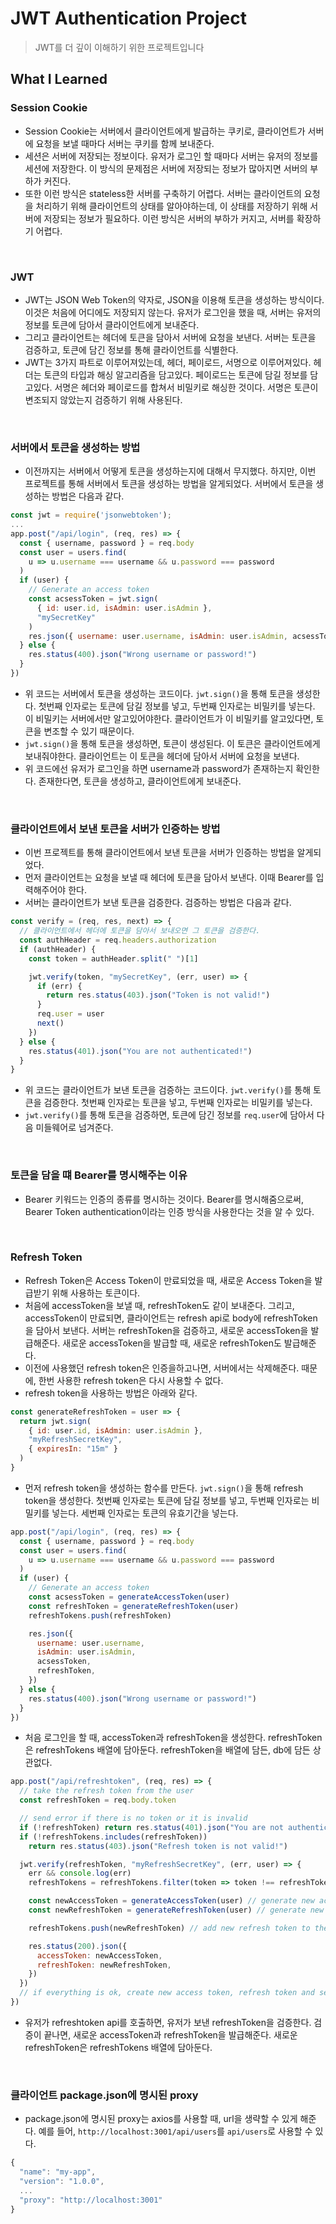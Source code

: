 # JWT Authentication Project

> JWT를 더 깊이 이해하기 위한 프로젝트입니다

## What I Learned

### Session Cookie

- Session Cookie는 서버에서 클라이언트에게 발급하는 쿠키로, 클라이언트가 서버에 요청을 보낼 때마다 서버는 쿠키를 함께 보내준다.
- 세션은 서버에 저장되는 정보이다. 유저가 로그인 할 때마다 서버는 유저의 정보를 세션에 저장한다. 이 방식의 문제점은 서버에 저장되는 정보가 많아지면 서버의 부하가 커진다.
- 또한 이런 방식은 stateless한 서버를 구축하기 어렵다. 서버는 클라이언트의 요청을 처리하기 위해 클라이언트의 상태를 알아야하는데, 이 상태를 저장하기 위해 서버에 저장되는 정보가 필요하다. 이런 방식은 서버의 부하가 커지고, 서버를 확장하기 어렵다.

<br>

### JWT

- JWT는 JSON Web Token의 약자로, JSON을 이용해 토큰을 생성하는 방식이다. 이것은 처음에 어디에도 저장되지 않는다. 유저가 로그인을 했을 때, 서버는 유저의 정보를 토큰에 담아서 클라이언트에게 보내준다.
- 그리고 클라이언트는 헤더에 토큰을 담아서 서버에 요청을 보낸다. 서버는 토큰을 검증하고, 토큰에 담긴 정보를 통해 클라이언트를 식별한다.
- JWT는 3가지 파트로 이루어져있는데, 헤더, 페이로드, 서명으로 이루어져있다. 헤더는 토큰의 타입과 해싱 알고리즘을 담고있다. 페이로드는 토큰에 담길 정보를 담고있다. 서명은 헤더와 페이로드를 합쳐서 비밀키로 해싱한 것이다. 서명은 토큰이 변조되지 않았는지 검증하기 위해 사용된다.

<br>

### 서버에서 토큰을 생성하는 방법

- 이전까지는 서버에서 어떻게 토큰을 생성하는지에 대해서 무지했다. 하지만, 이번 프로젝트를 통해 서버에서 토큰을 생성하는 방법을 알게되었다. 서버에서 토큰을 생성하는 방법은 다음과 같다.

```js
const jwt = require('jsonwebtoken');
...
app.post("/api/login", (req, res) => {
  const { username, password } = req.body
  const user = users.find(
    u => u.username === username && u.password === password
  )
  if (user) {
    // Generate an access token
    const acsessToken = jwt.sign(
      { id: user.id, isAdmin: user.isAdmin },
      "mySecretKey"
    )
    res.json({ username: user.username, isAdmin: user.isAdmin, acsessToken })
  } else {
    res.status(400).json("Wrong username or password!")
  }
})
```

- 위 코드는 서버에서 토큰을 생성하는 코드이다. `jwt.sign()`을 통해 토큰을 생성한다. 첫번째 인자로는 토큰에 담길 정보를 넣고, 두번째 인자로는 비밀키를 넣는다. 이 비밀키는 서버에서만 알고있어야한다. 클라이언트가 이 비밀키를 알고있다면, 토큰을 변조할 수 있기 때문이다.
- `jwt.sign()`을 통해 토큰을 생성하면, 토큰이 생성된다. 이 토큰은 클라이언트에게 보내줘야한다. 클라이언트는 이 토큰을 헤더에 담아서 서버에 요청을 보낸다.
- 위 코드에선 유저가 로그인을 하면 username과 password가 존재하는지 확인한다. 존재한다면, 토큰을 생성하고, 클라이언트에게 보내준다.

<br>

### 클라이언트에서 보낸 토큰을 서버가 인증하는 방법

- 이번 프로젝트를 통해 클라이언트에서 보낸 토큰을 서버가 인증하는 방법을 알게되었다.
- 먼저 클라이언트는 요청을 보낼 때 헤더에 토큰을 담아서 보낸다. 이때 Bearer를 입력해주어야 한다.
- 서버는 클라이언트가 보낸 토큰을 검증한다. 검증하는 방법은 다음과 같다.

```js
const verify = (req, res, next) => {
  // 클라이언트에서 헤더에 토큰을 담아서 보내오면 그 토큰을 검증한다.
  const authHeader = req.headers.authorization
  if (authHeader) {
    const token = authHeader.split(" ")[1]

    jwt.verify(token, "mySecretKey", (err, user) => {
      if (err) {
        return res.status(403).json("Token is not valid!")
      }
      req.user = user
      next()
    })
  } else {
    res.status(401).json("You are not authenticated!")
  }
}
```

- 위 코드는 클라이언트가 보낸 토큰을 검증하는 코드이다. `jwt.verify()`를 통해 토큰을 검증한다. 첫번째 인자로는 토큰을 넣고, 두번째 인자로는 비밀키를 넣는다.
- `jwt.verify()`를 통해 토큰을 검증하면, 토큰에 담긴 정보를 `req.user`에 담아서 다음 미들웨어로 넘겨준다.

<br>

### 토큰을 담을 떄 Bearer를 명시해주는 이유

- Bearer 키워드는 인증의 종류를 명시하는 것이다. Bearer를 명시해줌으로써, Bearer Token authentication이라는 인증 방식을 사용한다는 것을 알 수 있다.

<br>

### Refresh Token

- Refresh Token은 Access Token이 만료되었을 때, 새로운 Access Token을 발급받기 위해 사용하는 토큰이다.
- 처음에 accessToken을 보낼 때, refreshToken도 같이 보내준다. 그리고, accessToken이 만료되면, 클라이언트는 refresh api로 body에 refreshToken을 담아서 보낸다. 서버는 refreshToken을 검증하고, 새로운 accessToken을 발급해준다. 새로운 accessToken을 발급할 때, 새로운 refreshToken도 발급해준다.
- 이전에 사용했던 refresh token은 인증을하고나면, 서버에서는 삭제해준다. 때문에, 한번 사용한 refresh token은 다시 사용할 수 없다.
- refresh token을 사용하는 방법은 아래와 같다.

```js
const generateRefreshToken = user => {
  return jwt.sign(
    { id: user.id, isAdmin: user.isAdmin },
    "myRefreshSecretKey",
    { expiresIn: "15m" }
  )
}
```

- 먼저 refresh token을 생성하는 함수를 만든다. `jwt.sign()`을 통해 refresh token을 생성한다. 첫번째 인자로는 토큰에 담길 정보를 넣고, 두번째 인자로는 비밀키를 넣는다. 세번째 인자로는 토큰의 유효기간을 넣는다.

```js
app.post("/api/login", (req, res) => {
  const { username, password } = req.body
  const user = users.find(
    u => u.username === username && u.password === password
  )
  if (user) {
    // Generate an access token
    const acsessToken = generateAccessToken(user)
    const refreshToken = generateRefreshToken(user)
    refreshTokens.push(refreshToken)

    res.json({
      username: user.username,
      isAdmin: user.isAdmin,
      acsessToken,
      refreshToken,
    })
  } else {
    res.status(400).json("Wrong username or password!")
  }
})
```

- 처음 로그인을 할 때, accessToken과 refreshToken을 생성한다. refreshToken은 refreshTokens 배열에 담아둔다. refreshToken을 배열에 담든, db에 담든 상관없다.

```js
app.post("/api/refreshtoken", (req, res) => {
  // take the refresh token from the user
  const refreshToken = req.body.token

  // send error if there is no token or it is invalid
  if (!refreshToken) return res.status(401).json("You are not authenticated!")
  if (!refreshTokens.includes(refreshToken))
    return res.status(403).json("Refresh token is not valid!")

  jwt.verify(refreshToken, "myRefreshSecretKey", (err, user) => {
    err && console.log(err)
    refreshTokens = refreshTokens.filter(token => token !== refreshToken) // remove the token from the array

    const newAccessToken = generateAccessToken(user) // generate new access token
    const newRefreshToken = generateRefreshToken(user) // generate new refresh token

    refreshTokens.push(newRefreshToken) // add new refresh token to the array

    res.status(200).json({
      accessToken: newAccessToken,
      refreshToken: newRefreshToken,
    })
  })
  // if everything is ok, create new access token, refresh token and send to the user
})
```

- 유저가 refreshtoken api를 호출하면, 유저가 보낸 refreshToken을 검증한다. 검증이 끝나면, 새로운 accessToken과 refreshToken을 발급해준다. 새로운 refreshToken은 refreshTokens 배열에 담아둔다.

<br>

### 클라이언트 package.json에 명시된 proxy

- package.json에 명시된 proxy는 axios를 사용할 때, url을 생략할 수 있게 해준다. 예를 들어, `http://localhost:3001/api/users`를 `api/users`로 사용할 수 있다.

```js
{
  "name": "my-app",
  "version": "1.0.0",
  ...
  "proxy": "http://localhost:3001"
}

```

